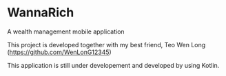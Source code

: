 # WannaRich
A wealth management mobile application

This project is developed together with my best friend, Teo Wen Long (https://github.com/WenLonG12345)

This application is still under developement and developed by using Kotlin.
